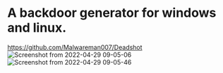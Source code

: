 # A backdoor generator for windows and linux.
https://github.com/Malwareman007/Deadshot
![Screenshot from 2022-04-29 09-05-06](https://user-images.githubusercontent.com/86009160/165885535-90509ecf-ad15-4f21-b96e-6ac68422022b.png)
![Screenshot from 2022-04-29 09-05-46](https://user-images.githubusercontent.com/86009160/165885483-491d72be-ef16-47c5-aeac-e1099b5c0039.png)
